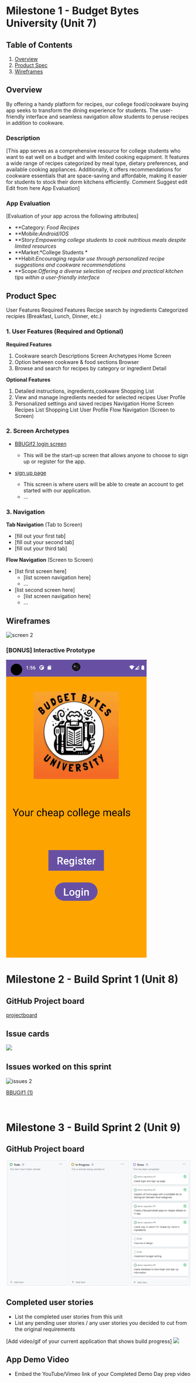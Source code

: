 # Milestone 1 - Budget Bytes University (Unit 7)

## Table of Contents

1. [Overview](#Overview)
1. [Product Spec](#Product-Spec)
1. [Wireframes](#Wireframes)

## Overview
By offering a handy platform for recipes, our college food/cookware buying app seeks to transform the dining experience for students. The user-friendly interface and seamless navigation allow students to peruse recipes in addition to cookware. 
### Description

[This app serves as a comprehensive resource for college students who want to eat well on a budget and with limited cooking equipment. It features a wide range of recipes categorized by meal type, dietary preferences, and available cooking appliances. Additionally, it offers recommendations for cookware essentials that are space-saving and affordable, making it easier for students to stock their dorm kitchens efficiently. Comment Suggest edit Edit from here App Evaluation]

### App Evaluation

[Evaluation of your app across the following attributes]
- **Category: *Food Recipes*
- **Mobile:*Android/IOS*
- **Story:*Empowering college students to cook nutritious meals despite limited resources*
- **Market:*College Students *
- **Habit:*Encouraging regular use through personalized recipe suggestions and cookware recommendations*
- **Scope:*Offering a diverse selection of recipes and practical kitchen tips within a user-friendly interface*

## Product Spec
User Features Required Features Recipe search by ingredients Categorized recipies (Breakfast, Lunch, Dinner, etc.)
### 1. User Features (Required and Optional)

**Required Features**

1. Cookware search Descriptions Screen Archetypes Home Screen
2. Option between cookware & food sections Browser
3. Browse and search for recipes by category or ingredient Detail

**Optional Features**

1. Detailed instructions, ingredients,cookware Shopping List
2. View and manage ingredients needed for selected recipes User Profile
3. Personalized settings and saved recipes Navigation Home Screen Recipes List Shopping List User Profile Flow Navigation (Screen to Screen)

### 2. Screen Archetypes

- [BBUGif2 login screen](https://github.com/CollegeCookBook/BBUCode/assets/131283081/f17f8efa-a643-4ff3-9fa4-68bc71459596)

  - This will be the start-up screen that allows anyone to choose to sign up or register for the app.
  
- [sign up page](https://github.com/CollegeCookBook/BBUCode/assets/131283081/90015442-366e-4041-b6a0-2fee4362055c)

  - This screen is where users will be able to create an account to get started with our application.
  - ...

### 3. Navigation

**Tab Navigation** (Tab to Screen)

* [fill out your first tab]
* [fill out your second tab]
* [fill out your third tab]

**Flow Navigation** (Screen to Screen)

- [list first screen here]
  - [list screen navigation here]
  - ...
- [list second screen here]
  - [list screen navigation here]
  - ...

## Wireframes

![screen 2](https://github.com/CollegeCookBook/BBUCode/assets/131037551/1cf3b7c6-2f06-439d-ba4b-077a1a2f5d2f)



### [BONUS] Interactive Prototype
![BBUGif2 (2)](https://github.com/CollegeCookBook/BBUCode/blob/main/BBUGif2.gif)



# Milestone 2 - Build Sprint 1 (Unit 8)

## GitHub Project board
[projectboard](https://github.com/CollegeCookBook/BBUCode/blob/main/projectboard.jpg)

## Issue cards

 <img src="[project board](https://github.com/CollegeCookBook/BBUCode/assets/131283081/cd17e12e-1eb7-422d-a7ee-94773c88236a)
" width=600>


## Issues worked on this sprint
![issues 2](https://github.com/CollegeCookBook/BBUCode/assets/131283081/8130237a-166c-45c6-8473-07fe00e55249)

[BBUGif1 (1)](https://github.com/CollegeCookBook/BBUCode/assets/131283081/feccd6d6-488e-402a-9bc3-92e7de4623ef)


<br>

# Milestone 3 - Build Sprint 2 (Unit 9)

## GitHub Project board
![projectboard](https://github.com/CollegeCookBook/BBUCode/blob/main/projectboard.jpg)

## Completed user stories

- List the completed user stories from this unit
- List any pending user stories / any user stories you decided to cut
from the original requirements

[Add video/gif of your current application that shows build progress]
<img src="[BBUGif2 (1)](https://github.com/CollegeCookBook/BBUCode/assets/131283081/2c6a42d2-a195-48d9-bb63-3c59b60f1712)
" width=600>

## App Demo Video

- Embed the YouTube/Vimeo link of your Completed Demo Day prep video
